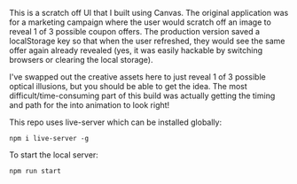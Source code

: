 This is a scratch off UI that I built using Canvas. The original application was for a marketing campaign where the user would scratch off an image to reveal 1 of 3 possible coupon offers. The production version saved a localStorage key so that when the user refreshed, they would see the same offer again already revealed (yes, it was easily hackable by switching browsers or clearing the local storage).

I've swapped out the creative assets here to just reveal 1 of 3 possible optical illusions, but you should be able to get the idea. The most difficult/time-consuming part of this build was actually getting the timing and path for the into animation to look right!

This repo uses live-server which can be installed globally:
```
npm i live-server -g
```

To start the local server:
```
npm run start
```